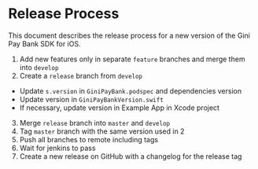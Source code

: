 # Release Process

This document describes the release process for a new version of the Gini Pay Bank SDK for iOS.

1. Add new features only in separate `feature` branches and merge them into `develop`
2. Create a `release` branch from `develop`
  * Update `s.version` in `GiniPayBank.podspec` and dependencies version
  * Update version in `GiniPayBankVersion.swift`
  * If necessary, update version in Example App in Xcode project
3. Merge `release` branch into `master` and `develop`
4. Tag `master` branch with the same version used in 2
5. Push all branches to remote including tags
6. Wait for jenkins to pass
7. Create a new release on GitHub with a changelog for the release tag
